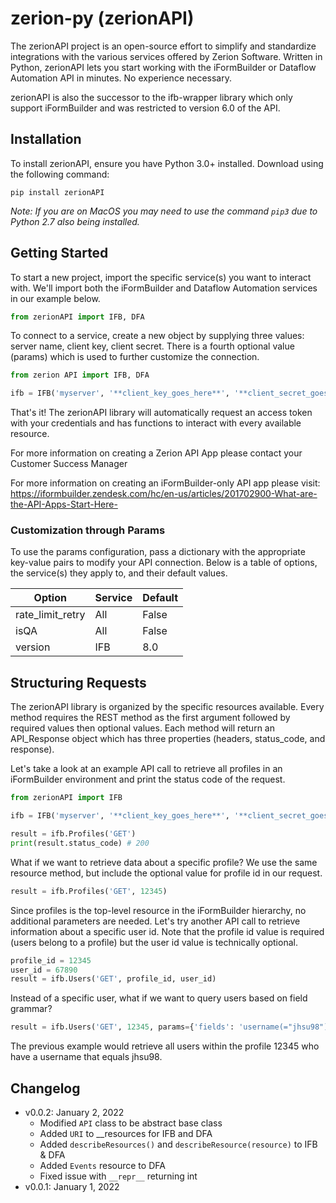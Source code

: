 # zerion-py (zerionAPI)

The zerionAPI project is an open-source effort to simplify and standardize integrations with the various services offered by Zerion Software. Written in Python, zerionAPI lets you start working with the iFormBuilder or Dataflow Automation API in minutes. No experience necessary.

zerionAPI is also the successor to the ifb-wrapper library which only support iFormBuilder and was restricted to version 6.0 of the API.

## Installation
To install zerionAPI, ensure you have Python 3.0+ installed. Download using the following command:
```
pip install zerionAPI
```
*Note: If you are on MacOS you may need to use the command `pip3` due to Python 2.7 also being installed.*

## Getting Started
To start a new project, import the specific service(s) you want to interact with. We'll import both the iFormBuilder and Dataflow Automation services in our example below.
```python
from zerionAPI import IFB, DFA
```
To connect to a service, create a new object by supplying three values: server name, client key, client secret. There is a fourth optional value (params) which is used to further customize the connection.
```python
from zerion API import IFB, DFA

ifb = IFB('myserver', '**client_key_goes_here**', '**client_secret_goes_here**')
```
That's it! The zerionAPI library will automatically request an access token with your credentials and has functions to interact with every available resource.

For more information on creating a Zerion API App please contact your Customer Success Manager

For more information on creating an iFormBuilder-only API app please visit: https://iformbuilder.zendesk.com/hc/en-us/articles/201702900-What-are-the-API-Apps-Start-Here-
### Customization through Params
To use the params configuration, pass a dictionary with the appropriate key-value pairs to modify your API connection. Below is a table of options, the service(s) they apply to, and their default values.

|Option|Service|Default|
|------|-------|-------|
|rate_limit_retry | All | False|
|isQA|All|False|
|version|IFB|8.0|

## Structuring Requests
The zerionAPI library is organized by the specific resources available. Every method requires the REST method as the first argument followed by required values then optional values. Each method will return an API_Response object which has three properties (headers, status_code, and response).

Let's take a look at an example API call to retrieve all profiles in an iFormBuilder environment and print the status code of the request.
```python
from zerionAPI import IFB

ifb = IFB('myserver', '**client_key_goes_here**', '**client_secret_goes_here**')

result = ifb.Profiles('GET')
print(result.status_code) # 200
```
What if we want to retrieve data about a specific profile? We use the same resource method, but include the optional value for profile id in our request.
```python
result = ifb.Profiles('GET', 12345)
```
Since profiles is the top-level resource in the iFormBuilder hierarchy, no additional parameters are needed. Let's try another API call to retrieve information about a specific user id. Note that the profile id value is required (users belong to a profile) but the user id value is technically optional.
```python
profile_id = 12345
user_id = 67890
result = ifb.Users('GET', profile_id, user_id)
```
Instead of a specific user, what if we want to query users based on field grammar?
```python
result = ifb.Users('GET', 12345, params={'fields': 'username(="jhsu98")'})
```
The previous example would retrieve all users within the profile 12345 who have a username that equals jhsu98.

## Changelog
- v0.0.2: January 2, 2022
  - Modified `API` class to be abstract base class
  - Added `URI` to __resources for IFB and DFA
  - Added `describeResources()` and `describeResource(resource)` to IFB & DFA
  - Added `Events` resource to DFA
  - Fixed issue with `__repr__` returning int
- v0.0.1: January 1, 2022